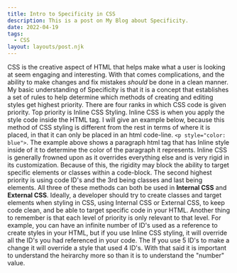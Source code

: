 ```yaml
---
title: Intro to Specificity in CSS
description: This is a post on My Blog about Specificity.
date: 2022-04-19
tags:
  - CSS
layout: layouts/post.njk
---
```

CSS is the creative aspect of HTML that helps make what a user is looking at seem engaging and interesting. With that comes complications, and the ability to make changes and fix mistakes <em>should</em> be done in a clean manner.
My basic understanding of Specificity is that it is a concept that establishes a set of rules to help determine which methods of creating and editing styles get highest priority.
There are four ranks in which CSS code is given priority. Top priority is Inline CSS Styling. Inline CSS is when you apply the style code inside the HTML tag. 
I will give an example below, because this method of CSS styling is different from the rest in terms of where it is placed, in that it can only be placed in an html code-line.
`<p style="color: blue">`. 
The example above shows a paragraph html tag that has Inline style inside of it to determine the color of the paragraph it represents.
Inline CSS is generally frowned upon as it overrides everything else and is very rigid in its customization. Because of this, the rigidity may block the ability to target specific elements or classes within a code-block.
The second highest priority is using code ID's and the 3rd being classes and last being elements.
All three of these methods can both be used in <strong>Internal CSS</strong> and <strong>External CSS</strong>.
Ideally, a developer should try to create classes and target elements when styling in CSS, using Internal CSS or External CSS, to keep code clean, and be able to target specific code in your HTML. Another thing to remember is that each level of priority is only relevant to that level. For example, you can have an infinite number of ID's used as a reference to create styles in your HTML, but if you use Inline CSS styling, it will override all the ID's you had referenced in your code. The  If you use 5 ID's to make a change it will override a style that used 4 ID's. With that said it is important to understand the heirarchy more so than it is to understand the "number" value.